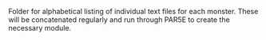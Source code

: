 Folder for alphabetical listing of individual text files for each monster. These will be concatenated regularly and run through PAR5E to create the necessary module.
